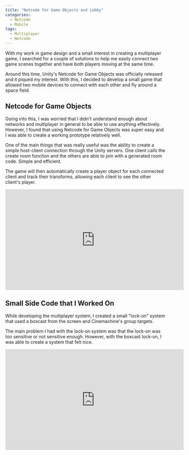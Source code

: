 ```yaml
---
title: "Netcode for Game Objects and Lobby"
categories:
  - Netcode
  - Mobile
tags:
  - Multiplayer
  - Netcode
---
```


With my work in game design and a small interest in creating a multiplayer game, I searched for a couple of solutions to help me easily connect two game scenes together and have both players moving at the same time.

Around this time, Unity's Netcode for Game Objects was officially released and it piqued my interest. With this, I decided to develop a small game that allowed two mobile devices to connect with each other and fly around a space field.

## Netcode for Game Objects

Going into this, I was worried that I didn't understand enough about networks and multiplayer in general to be able to use anything effectively. However, I found that using Netcode for Game Objects was super easy and I was able to create a working prototype relatively well.

One of the main things that was really useful was the ability to create a simple host-client connection through the Unity servers. One client calls the create room function and the others are able to join with a generated room code. Simple and efficient.

The game will then automatically create a player object for each connected client and track their transforms, allowing each client to see the other client's player.

<iframe width="560" height="315" src="https://www.youtube.com/embed/18e9TeNkOnY?si=FSfJSNLb5GRCjDoA" title="YouTube video player" frameborder="0" allow="accelerometer; autoplay; clipboard-write; encrypted-media; gyroscope; picture-in-picture; web-share" allowfullscreen></iframe>

## Small Side Code that I Worked On

While developing the multiplayer system, I created a small "lock-on" system that used a boxcast from the screen and Cinemachine's group targets.

The main problem I had with the lock-on system was that the lock-on was too sensitive or not sensitive enough. However, with the boxcast lock-on, I was able to create a system that felt nice.

<iframe width="560" height="315" src="https://www.youtube.com/embed/S7Q4OwK6wjA?si=2erpynZbQ8ah0kKE" title="YouTube video player" frameborder="0" allow="accelerometer; autoplay; clipboard-write; encrypted-media; gyroscope; picture-in-picture; web-share" allowfullscreen></iframe>